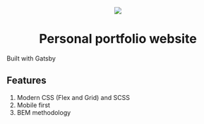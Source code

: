 <p align="center">
  <a href="https://michaldziuba.dev/">
    <img src='https://user-images.githubusercontent.com/43048524/202864891-05445ad0-04c8-4a4d-ba55-5cfb8a6771fd.png' />
  </a>
</p>
<h1 align="center">
  Personal portfolio website
</h1>

Built with Gatsby

## Features
1. Modern CSS (Flex and Grid) and SCSS
2. Mobile first
3. BEM methodology